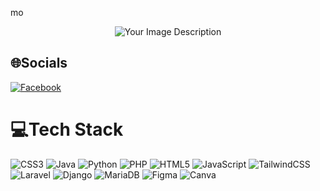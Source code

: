 mo<p align="center">
<img src="https://github.com/deJames-13/deJames-13/assets/109223910/2d4cb579-2833-48ef-bae7-4acc42f6c70d" alt="Your Image Description">
</p>

<!---
<a href="https://git.io/typing-svg"><img src="https://readme-typing-svg.demolab.com?font=JetBrains+Mono&weight=800&size=36&pause=300&color=1FF7A9&background=69574D00&center=true&vCenter=true&random=false&width=1000&height=100&lines=hi!+i+am+derick!;a+college+student+learning+how+to+code" alt="Typing SVG" /></a>
-->

## 🌐Socials
[![Facebook](https://img.shields.io/badge/Facebook-%231877F2.svg?logo=Facebook&logoColor=white)](https://facebook.com/the2ndpercyfied) 

# 💻Tech Stack
![CSS3](https://img.shields.io/badge/css3-%231572B6.svg?style=for-the-badge&logo=css3&logoColor=white) ![Java](https://img.shields.io/badge/java-%23ED8B00.svg?style=for-the-badge&logo=java&logoColor=white) ![Python](https://img.shields.io/badge/python-3670A0?style=for-the-badge&logo=python&logoColor=ffdd54) ![PHP](https://img.shields.io/badge/php-%23777BB4.svg?style=for-the-badge&logo=php&logoColor=white) ![HTML5](https://img.shields.io/badge/html5-%23E34F26.svg?style=for-the-badge&logo=html5&logoColor=white) ![JavaScript](https://img.shields.io/badge/javascript-%23323330.svg?style=for-the-badge&logo=javascript&logoColor=%23F7DF1E) ![TailwindCSS](https://img.shields.io/badge/tailwindcss-%2338B2AC.svg?style=for-the-badge&logo=tailwind-css&logoColor=white) ![Laravel](https://img.shields.io/badge/laravel-%23FF2D20.svg?style=for-the-badge&logo=laravel&logoColor=white) ![Django](https://img.shields.io/badge/django-%23092E20.svg?style=for-the-badge&logo=django&logoColor=white) ![MariaDB](https://img.shields.io/badge/MariaDB-003545?style=for-the-badge&logo=mariadb&logoColor=white) 	![Figma](https://img.shields.io/badge/figma-%23F24E1E.svg?style=for-the-badge&logo=figma&logoColor=white) ![Canva](https://img.shields.io/badge/Canva-%2300C4CC.svg?style=for-the-badge&logo=Canva&logoColor=white)

<!---
# 📊GitHub Stats :
![](https://github-readme-stats.vercel.app/api?username=deJames-13&theme=tokyonight&hide_border=false&include_all_commits=true&count_private=false)<br/>
![](https://github-readme-streak-stats.herokuapp.com/?user=deJames-13&theme=tokyonight&hide_border=false)<br/>
![](https://github-readme-stats.vercel.app/api/top-langs/?username=deJames-13&theme=tokyonight&hide_border=false&include_all_commits=true&count_private=true&layout=compact)

### ✍️Random Dev Quote
![](https://quotes-github-readme.vercel.app/api?type=horizontal&theme=tokyonight)

### 😂Random Dev Meme
<img src="https://random-memer.herokuapp.com/" width="512px"/>


---
[![](https://visitcount.itsvg.in/api?id=deJames-13&icon=0&color=0)](https://visitcount.itsvg.in).
...........

-->

